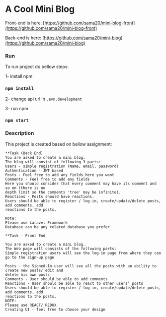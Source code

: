 # A Cool Mini Blog

Front-end is here:
[https://github.com/sama20/mini-blog-front](https://github.com/sama20/mini-blog-front)

Back-end is here:
[https://github.com/sama20/mini-blog](https://github.com/sama20/mini-blog)


### Run

To run project do bellow steps:

1- install npm
### `npm install`
2- change api url in `.evn.development`

3- run npm
### `npm start`

### Description

This project is created based on bellow assignment:

```
**Task (Back End)
You are asked to create a mini blog.
The blog will consist of following 3 parts:
Users - simple registration (Name, email, password)
Authentication - JWT based
Posts - Feel free to add any fields here you want
Comments - Feel free to add any fields
Here you should consider that every comment may have its comment and so on (there is no
depth limit so the comments 'tree' may be infinite).
Reactions - Posts should have reactions.
Users should be able to register / log-in, create/update/delete posts, add comments, add
reactions to the posts.

Note:
Please use Laravel Framework
Database can be any related database you prefer

**Task - Front End

You are asked to create a mini blog.
The Web page will consists of the following parts:
Simple registration users will see the log-in page from where they can go to the sign-up page

Posts - the Signed-In user will see all the posts with an ability to create new posts/ edit and
delete his own posts
Comments - User should be able to add comments
Reactions - User should be able to react to other users’ posts
Users should be able to register / log-in, create/update/delete posts, add comments, add
reactions to the posts.
NOTE:
Please use REACT/ REDUX
Creating UI - feel free to choose your design
```




